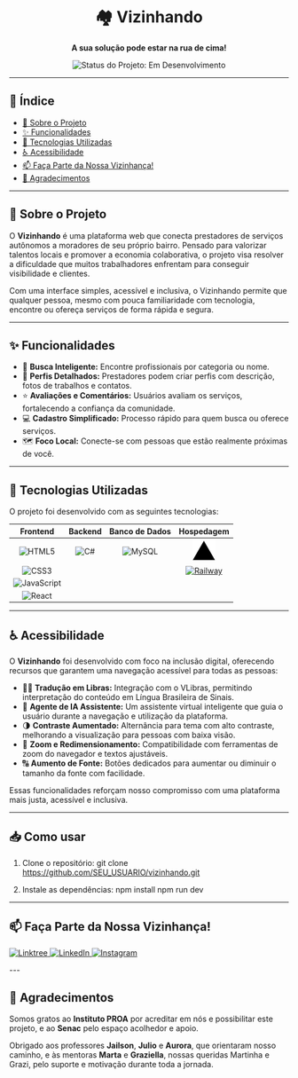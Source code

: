 <h1 align="center">🏘️ Vizinhando</h1>

<p align="center">
  <strong>A sua solução pode estar na rua de cima!</strong>
</p>

<p align="center">
  <img src="https://img.shields.io/badge/status-em%20desenvolvimento-yellow" alt="Status do Projeto: Em Desenvolvimento">
</p>

---

## 📖 Índice

- [🎯 Sobre o Projeto](#-sobre-o-projeto)
- [✨ Funcionalidades](#-funcionalidades)
- [🚀 Tecnologias Utilizadas](#-tecnologias-utilizadas)
- [♿ Acessibilidade](#-acessibilidade)
- [📫 Faça Parte da Nossa Vizinhança!](#-faça-parte-da-nossa-vizinhança)
- [🙏 Agradecimentos](#-agradecimentos)

---

## 🎯 Sobre o Projeto

O **Vizinhando** é uma plataforma web que conecta prestadores de serviços autônomos a moradores de seu próprio bairro. Pensado para valorizar talentos locais e promover a economia colaborativa, o projeto visa resolver a dificuldade que muitos trabalhadores enfrentam para conseguir visibilidade e clientes.

Com uma interface simples, acessível e inclusiva, o Vizinhando permite que qualquer pessoa, mesmo com pouca familiaridade com tecnologia, encontre ou ofereça serviços de forma rápida e segura.

---

## ✨ Funcionalidades

- 🔎 **Busca Inteligente:** Encontre profissionais por categoria ou nome.
- 👤 **Perfis Detalhados:** Prestadores podem criar perfis com descrição, fotos de trabalhos e contatos.
- ⭐ **Avaliações e Comentários:** Usuários avaliam os serviços, fortalecendo a confiança da comunidade.
- 💻 **Cadastro Simplificado:** Processo rápido para quem busca ou oferece serviços.
- 🗺️ **Foco Local:** Conecte-se com pessoas que estão realmente próximas de você.

---

## 🚀 Tecnologias Utilizadas

O projeto foi desenvolvido com as seguintes tecnologias:

| Frontend | Backend | Banco de Dados | Hospedagem |
| :------: | :-----: | :------------: | :--------: |
| <img src="https://cdn.jsdelivr.net/gh/devicons/devicon@latest/icons/html5/html5-original.svg" alt="HTML5" width="40"/> | <img src="https://cdn.jsdelivr.net/gh/devicons/devicon@latest/icons/csharp/csharp-original.svg" alt="C#" width="40"/> | <img src="https://cdn.jsdelivr.net/gh/devicons/devicon@latest/icons/mysql/mysql-original-wordmark.svg" alt="MySQL" width="50"/> | <img src="https://raw.githubusercontent.com/devicons/devicon/master/icons/vercel/vercel-original.svg" alt="Vercel" width="40"/> |
| <img src="https://cdn.jsdelivr.net/gh/devicons/devicon@latest/icons/css3/css3-original.svg" alt="CSS3" width="40"/> |  |  | [![Railway](https://img.shields.io/badge/Railway-black?style=for-the-badge&logo=railway&logoColor=white&color=black&labelColor=black)](https://railway.app/) |
| <img src="https://cdn.jsdelivr.net/gh/devicons/devicon@latest/icons/javascript/javascript-original.svg" alt="JavaScript" width="40"/> |  |  |  |
| <img src="https://cdn.jsdelivr.net/gh/devicons/devicon@latest/icons/react/react-original.svg" alt="React" width="40"/> |  |  |  |

---

## ♿ Acessibilidade

O **Vizinhando** foi desenvolvido com foco na inclusão digital, oferecendo recursos que garantem uma navegação acessível para todas as pessoas:

- 🧏‍♀️ **Tradução em Libras:** Integração com o VLibras, permitindo interpretação do conteúdo em Língua Brasileira de Sinais.
- 🤖 **Agente de IA Assistente:** Um assistente virtual inteligente que guia o usuário durante a navegação e utilização da plataforma.
- 🌗 **Contraste Aumentado:** Alternância para tema com alto contraste, melhorando a visualização para pessoas com baixa visão.
- 🔎 **Zoom e Redimensionamento:** Compatibilidade com ferramentas de zoom do navegador e textos ajustáveis.
- 🔠 **Aumento de Fonte:** Botões dedicados para aumentar ou diminuir o tamanho da fonte com facilidade.

Essas funcionalidades reforçam nosso compromisso com uma plataforma mais justa, acessível e inclusiva.

---

## 📥 Como usar

1. Clone o repositório:
git clone https://github.com/SEU_USUARIO/vizinhando.git

2. Instale as dependências:
npm install
npm run dev

---

## 📫 Faça Parte da Nossa Vizinhança!

<p>
  <a href="https://linktr.ee/Vizinhando.web?utm_source=linktree_admin_share" target="_blank" rel="noopener noreferrer">
    <img src="https://img.shields.io/badge/-Linktree-39E09B?style=for-the-badge&logo=linktree&logoColor=FFFFFF" alt="Linktree" />
  </a>
  <a href="https://www.linkedin.com/company/vizinhando-plataforma/posts/?feedView=all" target="_blank" rel="noopener noreferrer">
    <img src="https://img.shields.io/badge/-LinkedIn-0A66C2?style=for-the-badge&logo=linkedin&logoColor=FFFFFF" alt="LinkedIn" />
  </a>
  <a href="https://www.instagram.com/vzinhando/" target="_blank" rel="noopener noreferrer">
    <img src="https://img.shields.io/badge/-Instagram-E4405F?style=for-the-badge&logo=instagram&logoColor=FFFFFF" alt="Instagram" />
  </a>
</p>
---

## 🙏 Agradecimentos

Somos gratos ao **Instituto PROA** por acreditar em nós e possibilitar este projeto, e ao **Senac** pelo espaço acolhedor e apoio.

Obrigado aos professores **Jailson**, **Julio** e **Aurora**, que orientaram nosso caminho, e às mentoras **Marta** e **Graziella**, nossas queridas Martinha e Grazi, pelo suporte e motivação durante toda a jornada.
